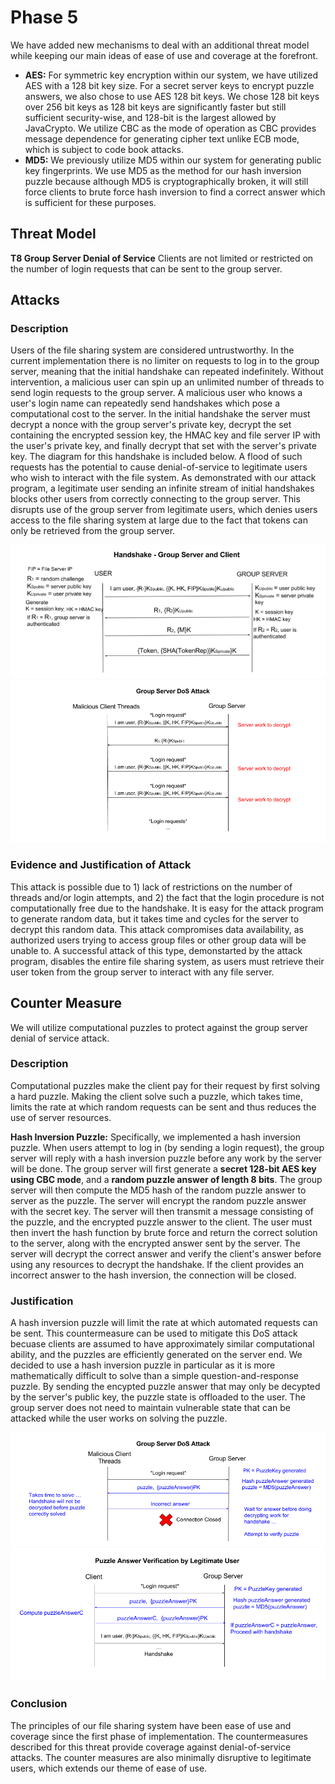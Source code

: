 # Phase 5
We have added new mechanisms to deal with an additional threat model while keeping our main ideas of ease of use and coverage at the forefront.

* **AES:** For symmetric key encryption within our system, we have utilized AES with a 128 bit key size. For a secret server keys to encrypt puzzle answers, we also chose to use AES 128 bit keys. We chose 128 bit keys over 256 bit keys as 128 bit keys are significantly faster but still sufficient security-wise, and 128-bit is the largest allowed by JavaCrypto. We utilize CBC as the mode of operation as CBC provides message dependence for generating cipher text unlike ECB mode, which is subject to code book attacks.
* **MD5:** We previously utilize MD5 within our system for generating public key fingerprints. We use MD5 as the method for our hash inversion puzzle because although MD5 is cryptographically broken, it will still force clients to brute force hash inversion to find a correct answer which is sufficient for these purposes.

## Threat Model
**T8 Group Server Denial of Service** Clients are not limited or restricted on the number of login requests that can be sent to the group server.

## Attacks
### Description
Users of the file sharing system are considered untrustworthy. In the current implementation there is no limiter on requests to log in to the group server, meaning that the initial handshake can repeated indefinitely. Without intervention, a malicious user can spin up an unlimited number of threads to send login requests to the group server. A malicious user who knows a user's login name can repeatedly send handshakes which pose a computational cost to the server. In the initial handshake the server must decrypt a nonce with the group server's private key, decrypt the set containing the encrypted session key, the HMAC key and file server IP with the user's private key, and finally decrypt that set with the server's private key. The diagram for this handshake is included below. A flood of such requests has the potential to cause denial-of-service to legitimate users who wish to interact with the file system. As demonstrated with our attack program, a legitimate user sending an infinite stream of initial handshakes blocks other users from correctly connecting to the group server. This disrupts use of the group server from legitimate users, which denies users access to the file sharing system at large due to the fact that tokens can only be retrieved from the group server. 

![alt text](T5Handshakeup.png)
![alt text](T8AttackNew.png)

### Evidence and Justification of Attack
This attack is possible due to 1) lack of restrictions on the number of threads and/or login attempts, and 2) the fact that the login procedure is not computationally free due to the handshake. It is easy for the attack program to generate random data, but it takes time and cycles for the server to decrypt this random data. This attack compromises data availability, as authorized users trying to access group files or other group data will be unable to. A successful attack of this type, demonstarted by the attack program, disables the entire file sharing system, as users must retrieve their user token from the group server to interact with any file server.

## Counter Measure
We will utilize computational puzzles to protect against the group server denial of service attack.

### Description
Computational puzzles make the client pay for their request by first solving a hard puzzle. Making the client solve such a puzzle, which takes time, limits the rate at which random requests can be sent and thus reduces the use of server resources.

**Hash Inversion Puzzle:**
Specifically, we implemented a hash inversion puzzle. When users attempt to log in (by sending a login request), the group server will reply with a hash inversion puzzle before any work by the server will be done. The group server will first generate a **secret 128-bit AES key using CBC mode**, and a **random puzzle answer of length 8 bits**. The group server will then compute the MD5 hash of the random puzzle answer to server as the puzzle. The server will encrypt the random puzzle answer with the secret key. The server will then transmit a message consisting of the puzzle, and the encrypted puzzle answer to the client. The user must then invert the hash function by brute force and return the correct solution to the server, along with the encrypted answer sent by the server. The server will decrypt the correct answer and verify the client's answer before using any resources to decrypt the handshake. If the client provides an incorrect answer to the hash inversion, the connection will be closed.

### Justification
A hash inversion puzzle will limit the rate at which automated requests can be sent. This countermeasure can be used to mitigate this DoS attack becuase clients are assumed to have approximately similar computational ability, and the puzzles are efficiently generated on the server end. We decided to use a hash inversion puzzle in particular as it is more mathematically difficult to solve than a simple question-and-response puzzle. By sending the encypted puzzle answer that may only be decypted by the server's public key, the puzzle state is offloaded to the user. The group server does not need to maintain vulnerable state that can be attacked while the user works on solving the puzzle. 

![alt text](T8RateLimitingNew1.png)
![alt text](T8PuzzleDiagramLegitNew.png)

### Conclusion
The principles of our file sharing system have been ease of use and coverage since the first phase of implementation. The countermeasures described for this threat provide coverage against denial-of-service attacks. The counter measures are also minimally disruptive to legitimate users, which extends our theme of ease of use. 
